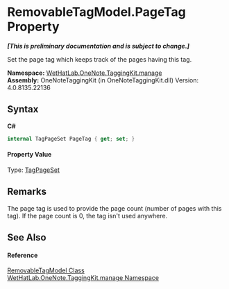 # RemovableTagModel.PageTag Property 
 _**\[This is preliminary documentation and is subject to change.\]**_

Set the page tag which keeps track of the pages having this tag.

**Namespace:**&nbsp;<a href="6c09c3a7-2ecd-33d5-2ed0-acefd996500f.md">WetHatLab.OneNote.TaggingKit.manage</a><br />**Assembly:**&nbsp;OneNoteTaggingKit (in OneNoteTaggingKit.dll) Version: 4.0.8135.22136

## Syntax

**C#**<br />
``` C#
internal TagPageSet PageTag { get; set; }
```


#### Property Value
Type: <a href="8abe04f4-0682-74c0-5557-fa48d6eff35f.md">TagPageSet</a>

## Remarks
The page tag is used to provide the page count (number of pages with this tag). If the page count is 0, the tag isn't used anywhere.

## See Also


#### Reference
<a href="32406c1b-ec12-fbca-fbfd-c21c82c436eb.md">RemovableTagModel Class</a><br /><a href="6c09c3a7-2ecd-33d5-2ed0-acefd996500f.md">WetHatLab.OneNote.TaggingKit.manage Namespace</a><br />